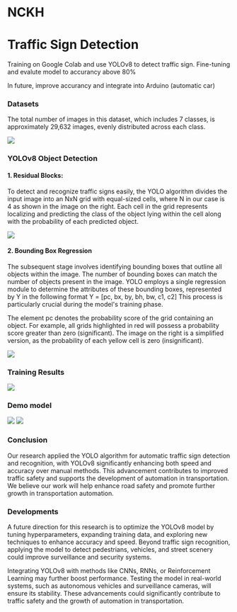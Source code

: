 # NCKH
<h1>Traffic Sign Detection</h1>
<p>Training on Google Colab and use YOLOv8 to detect traffic sign. Fine-tuning and evalute model to accurancy above 80%</p>
<p>In future, improve accurancy and integrate into Arduino (automatic car)</p>
<h3>Datasets</h3>
<p>The total number of images in this dataset, which includes 7 classes, is approximately 29,632 images, evenly distributed across each class. </p>
<img src ="![image](https://github.com/user-attachments/assets/506a684f-8de5-484f-a227-4c622f72c70e)" />
<h3>YOLOv8 Object Detection </h3>
<h4> 1.	Residual Blocks: </h4>
<p>To detect and recognize traffic signs easily, the YOLO algorithm divides the input image into an NxN grid with equal-sized cells, where N in our case is 4 as shown in the image on the right. Each cell in the grid represents localizing and predicting the class of the object lying within the cell along with the probability of each predicted object.</p>
<img src ="![image](https://github.com/user-attachments/assets/7c57c8b4-0a3b-473b-a41c-ad4dad8e1a15)" />
<h4>2.	Bounding Box Regression </h4>
<p>The subsequent stage involves identifying bounding boxes that outline all objects within the image. The number of bounding boxes can match the number of objects present in the image.
YOLO employs a single regression module to determine the attributes of these bounding boxes, represented by Y in the following format Y = [pc, bx, by, bh, bw, c1, c2]
This process is particularly crucial during the model's training phase.</p>
<p></p>The element pc denotes the probability score of the grid containing an object. For example, all grids highlighted in red will possess a probability score greater than zero (significant). The image on the right is a simplified version, as the probability of each yellow cell is zero (insignificant).
</p>
<img src ="![image](https://github.com/user-attachments/assets/f11f02da-fb33-4887-9e5a-a23fc823e836)" >
<h3> Training Results</h3>
<img src ="![image](https://github.com/user-attachments/assets/9dda54ff-0033-4ecc-a887-a0a9ad85698f)" >
<h3>Demo model</h3>
<img src = "https://github.com/thanhnguyenhoang171/NCKH_regTrafficSign/blob/main/Model%20Ho%C3%A0n%20Ch%E1%BB%89nh/runs/detect/predict2/test_anh.png" />
<img src = "![image](https://github.com/user-attachments/assets/48a2e070-2dc8-42e3-b466-b40b057fc8c1)" >
<h3>Conclusion</h3>
<p>Our research applied the YOLO algorithm for automatic traffic sign detection and recognition, with YOLOv8 significantly enhancing both speed and accuracy over manual methods. This advancement contributes to improved traffic safety and supports the development of automation in transportation. We believe our work will help enhance road safety and promote further growth in transportation automation.</p>
<h3> Developments</h3>
<p>A future direction for this research is to optimize the YOLOv8 model by tuning hyperparameters, expanding training data, and exploring new techniques to enhance accuracy and speed. Beyond traffic sign recognition, applying the model to detect pedestrians, vehicles, and street scenery could improve surveillance and security systems.

Integrating YOLOv8 with methods like CNNs, RNNs, or Reinforcement Learning may further boost performance. Testing the model in real-world systems, such as autonomous vehicles and surveillance cameras, will ensure its stability. These advancements could significantly contribute to traffic safety and the growth of automation in transportation.</p>
